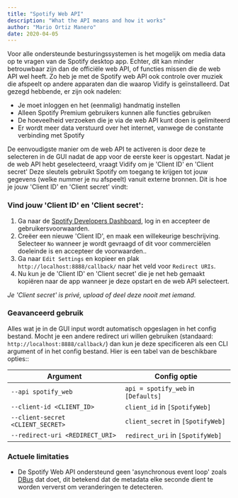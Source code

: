 ```yaml
---
title: "Spotify Web API"
description: "What the API means and how it works"
author: "Mario Ortiz Manero"
date: 2020-04-05
---
```


Voor alle ondersteunde besturingssystemen is het mogelijk om media data op te vragen van de Spotify desktop app. Echter, dit kan minder betrouwbaar zijn dan de officiële web API, of functies missen die de web API wel heeft. Zo heb je met de Spotify web API ook controle over muziek die afspeelt op andere apparaten dan die waarop Vidify is geïnstalleerd. Dat gezegd hebbende, er zijn ook nadelen:

* Je moet inloggen en het (eenmalig) handmatig instellen
* Alleen Spotify Premium gebruikers kunnen alle functies gebruiken
* De hoeveelheid verzoeken die je via de web API kunt doen is gelimiteerd
* Er wordt meer data verstuurd over het internet, vanwege de constante verbinding met Spotify

De eenvoudigste manier om de web API te activeren is door deze te selecteren in de GUI nadat de app voor de eerste keer is opgestart. Nadat je de web API hebt geselecteerd, vraagt Vidify om je 'Client ID' en 'Client secret' Deze sleutels gebruikt Spotify om toegang te krijgen tot jouw gegevens (welke nummer je nu afspeelt) vanuit externe bronnen. Dit is hoe je jouw 'Client ID' en 'Client secret' vindt:

### Vind jouw 'Client ID' en 'Client secret':
1. Ga naar de [Spotify Developers Dashboard](https://developer.spotify.com/dashboard/applications), log in en accepteer de gebruikersvoorwaarden.
2. Creëer een nieuwe 'Client ID', en maak een willekeurige beschrijving. Selecteer `No` wanneer je wordt gevraagd of dit voor commerciëlen doeleinde is en accepteer de voorwaarden..
3. Ga naar `Edit Settings` en kopieer en plak `http://localhost:8888/callback/` naar het veld voor `Redirect URIs`.
4. Nu kun je de 'Client ID' en 'Client secret' die je net heb gemaakt kopiëren naar de app wanneer je deze opstart en de web API selecteert.

*Je 'Client secret' is privé, upload of deel deze nooit met iemand.*

### Geavanceerd gebruik
Alles wat je in de GUI input wordt automatisch opgeslagen in het config bestand. Mocht je een andere redirect uri willen gebruiken (standaard: `http://localhost:8888/callback/`) dan kun je deze specificeren als een CLI argument of in het config bestand. Hier is een tabel van de beschikbare opties::

| Argument                         | Config optie                        |
|----------------------------------|-------------------------------------|
| `--api spotify_web`              | `api = spotify_web` in `[Defaults]` |
| `--client-id <CLIENT_ID>`        | `client_id` in `[SpotifyWeb]`       |
| `--client-secret <CLIENT_SECRET>`| `client_secret` in `[SpotifyWeb]`   |
| `--redirect-uri <REDIRECT_URI>`  | `redirect_uri` in `[SpotifyWeb]`    |


### Actuele limitaties
* De Spotify Web API ondersteund geen 'asynchronous event loop' zoals [DBus](https://github.com/vidify/vidify/wiki/Linux-Media-Players) dat doet, dit betekend dat de metadata elke seconde dient te worden ververst om veranderingen te detecteren.
